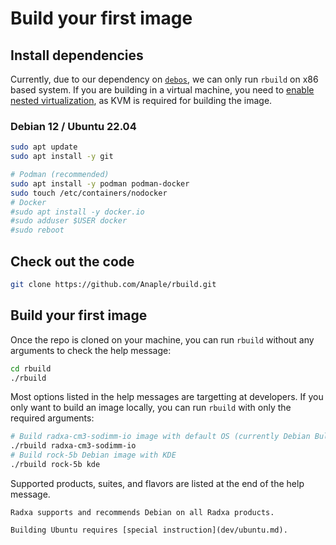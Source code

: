 # Build your first image

## Install dependencies

Currently, due to our dependency on [`debos`](https://github.com/go-debos/debos/issues/363), we can only run `rbuild` on x86 based system. If you are building in a virtual machine, you need to [enable nested virtualization](https://github.com/Anaple/rbuild/issues/16#issuecomment-1534176754), as KVM is required for building the image.

### Debian 12 / Ubuntu 22.04

```bash
sudo apt update
sudo apt install -y git

# Podman (recommended)
sudo apt install -y podman podman-docker
sudo touch /etc/containers/nodocker
# Docker
#sudo apt install -y docker.io
#sudo adduser $USER docker
#sudo reboot
```

## Check out the code

```bash
git clone https://github.com/Anaple/rbuild.git
```

## Build your first image

Once the repo is cloned on your machine, you can run `rbuild` without any arguments to check the help message:

```bash
cd rbuild
./rbuild
```

Most options listed in the help messages are targetting at developers. If you only want to build an image locally, you can run `rbuild` with only the required arguments:

```bash
# Build radxa-cm3-sodimm-io image with default OS (currently Debian Bullseye) and flavor (CLI)
./rbuild radxa-cm3-sodimm-io
# Build rock-5b Debian image with KDE
./rbuild rock-5b kde
```

Supported products, suites, and flavors are listed at the end of the help message.

```admonish
Radxa supports and recommends Debian on all Radxa products.

Building Ubuntu requires [special instruction](dev/ubuntu.md).
```
